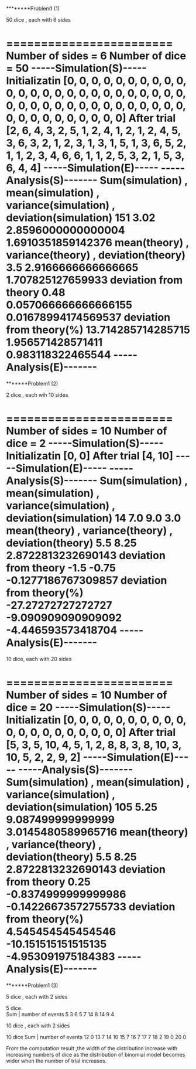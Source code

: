 ********Problem1 (1)

50 dice , each with 6 sides

========================
Number of sides =  6
Number of dice =  50
-----Simulation(S)-----
Initializatin
[0, 0, 0, 0, 0, 0, 0, 0, 0, 0, 0, 0, 0, 0, 0, 0, 0, 0, 0, 0, 0, 0, 0, 0, 0, 0, 0, 0, 0, 0, 0, 0, 0, 0, 0, 0, 0, 0, 0, 0, 0, 0, 0, 0, 0, 0, 0, 0, 0, 0]
After trial
[2, 6, 4, 3, 2, 5, 1, 2, 4, 1, 2, 1, 2, 4, 5, 3, 6, 3, 2, 1, 2, 3, 1, 3, 1, 5, 1, 3, 6, 5, 2, 1, 1, 2, 3, 4, 6, 6, 1, 1, 2, 5, 3, 2, 1, 5, 3, 6, 4, 4]
-----Simulation(E)-----
-----Analysis(S)-------
Sum(simulation) , mean(simulation) , variance(simulation) , deviation(simulation) 
151 3.02 2.8596000000000004 1.6910351859142376
mean(theory) , variance(theory) , deviation(theory)
3.5 2.9166666666666665 1.707825127659933
deviation from theory
0.48 0.057066666666666155 0.01678994174569537
deviation from theory(%)
13.714285714285715 1.956571428571411 0.983118322465544
-----Analysis(E)-------
========================



*******Problem1 (2)

2 dice , each wih 10 sides

========================
Number of sides =  10
Number of dice =  2
-----Simulation(S)-----
Initializatin
[0, 0]
After trial
[4, 10]
-----Simulation(E)-----
-----Analysis(S)-------
Sum(simulation) , mean(simulation) , variance(simulation) , deviation(simulation) 
14 7.0 9.0 3.0
mean(theory) , variance(theory) , deviation(theory)
5.5 8.25 2.8722813232690143
deviation from theory
-1.5 -0.75 -0.1277186767309857
deviation from theory(%)
-27.27272727272727 -9.090909090909092 -4.446593573418704
-----Analysis(E)-------
========================

10 dice, each with 20 sides

========================
Number of sides =  10
Number of dice =  20
-----Simulation(S)-----
Initializatin
[0, 0, 0, 0, 0, 0, 0, 0, 0, 0, 0, 0, 0, 0, 0, 0, 0, 0, 0, 0]
After trial
[5, 3, 5, 10, 4, 5, 1, 2, 8, 8, 3, 8, 10, 3, 10, 5, 2, 2, 9, 2]
-----Simulation(E)-----
-----Analysis(S)-------
Sum(simulation) , mean(simulation) , variance(simulation) , deviation(simulation) 
105 5.25 9.087499999999999 3.0145480589965716
mean(theory) , variance(theory) , deviation(theory)
5.5 8.25 2.8722813232690143
deviation from theory
0.25 -0.8374999999999986 -0.14226673572755733
deviation from theory(%)
4.545454545454546 -10.151515151515135 -4.953091975184383
-----Analysis(E)-------
========================


*******Problem1 (3)

5 dice , each with 2 sides

5 dice	
Sum	| number of events
5	    3
6  	  5
7 	  14
8	    14
9	    4 


10 dice , each with 2 sides

10 dice	
Sum	| number of events
12	  0
13	  7
14	  10
15	  7
16	  7
17	  7
18	  2
19	  0
20	  0

From the computation result ,the width of the distribution increase with increasing numbers of dice
as the distribution of binomial model becomes wider when the number of trial increases.



